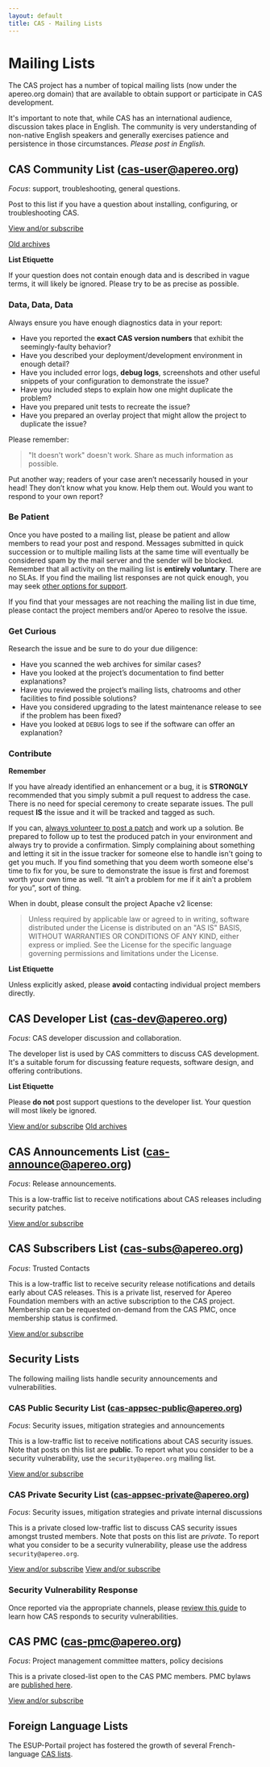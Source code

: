 ```yaml
---
layout: default
title: CAS - Mailing Lists
---
```


# Mailing Lists

The CAS project has a number of topical mailing lists (now under the apereo.org domain) that are available to obtain support or participate in CAS
development.

It's important to note that, while CAS has an international audience, discussion takes place in English.
The community is very understanding of non-native English speakers and generally exercises patience and persistence
in those circumstances. _Please post in English._


## CAS Community List (cas-user@apereo.org)

_Focus_: support, troubleshooting, general questions.

Post to this list if you have a question about installing, configuring, or troubleshooting CAS.

[View and/or subscribe](https://groups.google.com/a/apereo.org/forum/#!forum/cas-user)

[Old archives](https://groups.google.com/forum/#!forum/jasig-cas-user)

<div class="alert alert-info"><strong>List Etiquette</strong><p>If your question does not contain enough data and is described in vague terms, it will likely be ignored. Please try to be as precise as possible.</p></div>

### Data, Data, Data

Always ensure you have enough diagnostics data in your report:

- Have you reported the **exact CAS version numbers** that exhibit the seemingly-faulty behavior? 
- Have you described your deployment/development environment in enough detail? 
- Have you included error logs, **debug logs**, screenshots and other useful snippets of your configuration to demonstrate the issue? 
- Have you included steps to explain how one might duplicate the problem? 
- Have you prepared unit tests to recreate the issue?
- Have you prepared an overlay project that might allow the project to duplicate the issue? 

Please remember:

> "It doesn't work" doesn't work. Share as much information as possible.

Put another way; readers of your case aren’t necessarily housed in your head! They don’t know what you know. Help them out. Would you want to respond to your own report?

### Be Patient

Once you have posted to a mailing list, please be patient and allow members to read your post and respond. Messages submitted in quick succession or to multiple mailing lists at the same time will eventually be considered spam by the mail server and the sender will be blocked. Remember that all activity on the mailing list is **entirely voluntary**. There are no SLAs. If you find the mailing list responses are not quick enough, you may seek [other options for support](/cas/Support.html).

If you find that your messages are not reaching the mailing list in due time, please contact the project members and/or Apereo to resolve the issue.

### Get Curious

Research the issue and be sure to do your due diligence:

- Have you scanned the web archives for similar cases? 
- Have you looked at the project’s documentation to find better explanations? 
- Have you reviewed the project’s mailing lists, chatrooms and other facilities to find possible solutions? 
- Have you considered upgrading to the latest maintenance release to see if the problem has been fixed?
- Have you looked at `DEBUG` logs to see if the software can offer an explanation?

### Contribute

<div class="alert alert-info"><strong>Remember</strong><p>If you have already identified an enhancement or a bug, it is <strong>STRONGLY</strong> recommended that you simply submit a pull request to address the case. There is no need for special ceremony to create separate issues. The pull request <strong>IS</strong> the issue and it will be tracked and tagged as such.</p></div>

If you can, [always volunteer to post a patch](/cas/developer/Contributor-Guidelines.html) and work up a solution. Be prepared to follow up to test the produced patch in your environment and always try to provide a confirmation. Simply complaining about something and letting it sit in the issue tracker for someone else to handle isn't going to get you much. If you find something that you deem worth someone else's time to fix for you, be sure to demonstrate the issue is first and foremost worth your own time as well. “It ain’t a problem for me if it ain’t a problem for you”, sort of thing. 

When in doubt, please consult the project Apache v2 license:

> Unless required by applicable law or agreed to in writing, software
> distributed under the License is distributed on an "AS IS" BASIS,
> WITHOUT WARRANTIES OR CONDITIONS OF ANY KIND, either express or implied.
> See the License for the specific language governing permissions and
> limitations under the License.

<div class="alert alert-info"><strong>List Etiquette</strong><p>Unless explicitly asked, please <b>avoid</b> contacting individual project members directly.</p></div>

## CAS Developer List (cas-dev@apereo.org)

_Focus_: CAS developer discussion and collaboration.

The developer list is used by CAS committers to discuss CAS development. It's a suitable forum for discussing feature
requests, software design, and offering contributions. 


<div class="alert alert-info"><strong>List Etiquette</strong><p>Please <b>do not</b> post support questions to the developer list. Your question will most likely be ignored.</p></div>

[View and/or subscribe](https://groups.google.com/a/apereo.org/forum/#!forum/cas-dev)
[Old archives](https://groups.google.com/forum/#!forum/jasig-cas-dev)

## CAS Announcements List (cas-announce@apereo.org)

_Focus_: Release announcements.

This is a low-traffic list to receive notifications about CAS releases including security patches.

[View and/or subscribe](https://groups.google.com/a/apereo.org/forum/#!forum/cas-announce)

## CAS Subscribers List (cas-subs@apereo.org)

_Focus_: Trusted Contacts 

This is a low-traffic list to receive security release notifications and details early about CAS releases. 
This is a private list, reserved for Apereo Foundation members with an active subscription to the CAS project.
Membership can be requested on-demand from the CAS PMC, once membership status is confirmed.

[View and/or subscribe](https://groups.google.com/a/apereo.org/forum/#!forum/cas-subs)

## Security Lists

The following mailing lists handle security announcements and vulnerabilities.

### CAS Public Security List (cas-appsec-public@apereo.org)

_Focus_: Security issues, mitigation strategies and announcements

This is a low-traffic list to receive notifications about CAS security issues. Note that posts on this list are **public**. To report what you consider to be a security vulnerability, use the `security@apereo.org` mailing list. 

[View and/or subscribe](https://groups.google.com/a/apereo.org/forum/#!forum/cas-appsec-public)

### CAS Private Security List (cas-appsec-private@apereo.org)

_Focus_: Security issues, mitigation strategies and private internal discussions

This is a private closed low-traffic list to  discuss CAS security issues amongst trusted members. Note that posts on this list are *private*. To report what you consider to be a security vulnerability, please use the address `security@apereo.org`. 

[View and/or subscribe](https://groups.google.com/a/apereo.org/forum/#!forum/security)
[View and/or subscribe](https://groups.google.com/a/apereo.org/forum/#!forum/cas-appsec-private)

### Security Vulnerability Response

Once reported via the appropriate channels, please [review this guide](/cas/developer/Sec-Vuln-Response.html) to learn how CAS responds to security vulnerabilities.

## CAS PMC (cas-pmc@apereo.org)

_Focus_: Project management committee matters, policy decisions

This is a private closed-list open to the CAS PMC members. PMC bylaws are [published here](/cas/developer/Project-Commitee.html).

[View and/or subscribe](https://groups.google.com/a/apereo.org/forum/#!forum/cas-pmc)


## Foreign Language Lists

The ESUP-Portail project has fostered the growth of several French-language
[CAS lists](http://listes.esup-portail.org/wws/lists/cas).
